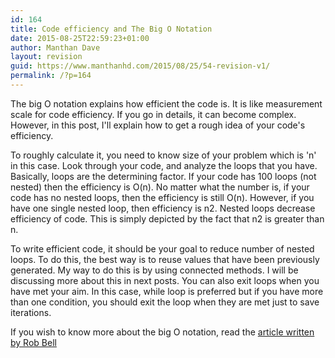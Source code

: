 ```yaml
---
id: 164
title: Code efficiency and The Big O Notation
date: 2015-08-25T22:59:23+01:00
author: Manthan Dave
layout: revision
guid: https://www.manthanhd.com/2015/08/25/54-revision-v1/
permalink: /?p=164
---
```

The big O notation explains how efficient the code is. It is like measurement scale for code efficiency. If you go in details, it can become complex. However, in this post, I'll explain how to get a rough idea of your code's efficiency.

To roughly calculate it, you need to know size of your problem which is 'n' in this case. Look through your code, and analyze the loops that you have. Basically, loops are the determining factor. If your code has 100 loops (not nested) then the efficiency is O(n). No matter what the number is, if your code has no nested loops, then the efficiency is still O(n). However, if you have one single nested loop, then efficiency is n2. Nested loops decrease efficiency of code. This is simply depicted by the fact that n2 is greater than n.

To write efficient code, it should be your goal to reduce number of nested loops. To do this, the best way is to reuse values that have been previously generated. My way to do this is by using connected methods. I will be discussing more about this in next posts. You can also exit loops when you have met your aim. In this case, while loop is preferred but if you have more than one condition, you should exit the loop when they are met just to save iterations.

If you wish to know more about the big O notation, read the <a href="http://rob-bell.net/2009/06/a-beginners-guide-to-big-o-notation/">article written by Rob Bell</a>